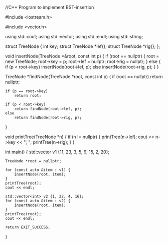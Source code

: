 //C++ Program to implement BST-insertion 

#include <iostream.h>

#include <vector.h>

using std::cout; using std::vector;
using std::endl; using std::string;

struct TreeNode {
    int key;
    struct TreeNode *lef{};
    struct TreeNode *rig{};
};

void insertNode(TreeNode *&root, const int p) {
    if (root == nullptr) {
        root = new TreeNode;
        root->key = p;
        root->lef = nullptr;
        root->rig = nullptr;
    } else {
        if (p < root->key)
            insertNode(root->lef, p);
        else
            insertNode(root->rig, p);
    }
}

TreeNode *findNode(TreeNode *root, const int p) {
    if (root == nullptr)
        return nullptr;

    if (p == root->key)
        return root;

    if (p < root->key)
        return findNode(root->lef, p);
    else
        return findNode(root->rig, p);
}

void printTree(TreeNode *n) {
    if (n != nullptr) {
        printTree(n->lef);
        cout << n->key << "; ";
        printTree(n->rig);
    }
}

int main() {
    std::vector<int> v1 {11, 23, 3, 5, 9, 15, 2, 20};

    TreeNode *root = nullptr;

    for (const auto &item : v1) {
        insertNode(root, item);
    }
    printTree(root);
    cout << endl;

    std::vector<int> v2 {1, 22, 4, 16};
    for (const auto &item : v2) {
        insertNode(root, item);
    }
    printTree(root);
    cout << endl;

    return EXIT_SUCCESS;
}
